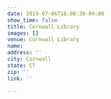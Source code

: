 ```yaml
---
date: 2019-07-06T16:00:38-04:00
show_time: false
title: Cornwall Library
images: []
venue: Cornwall Library
name: 
address: ''
city: Cornwall
state: CT
zip: ''
link: ''

---
```

